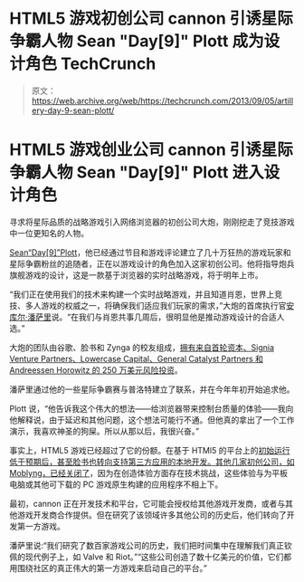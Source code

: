 # HTML5 游戏初创公司 cannon 引诱星际争霸人物 Sean "Day[9]" Plott 成为设计角色 TechCrunch

> 原文：<https://web.archive.org/web/https://techcrunch.com/2013/09/05/artillery-day-9-sean-plott/>

# HTML5 游戏创业公司 cannon 引诱星际争霸人物 Sean "Day[9]" Plott 进入设计角色

寻求将星际品质的战略游戏引入网络浏览器的初创公司大炮，刚刚挖走了竞技游戏中一位更知名的人物。

[Sean“Day[9]”Plott](https://web.archive.org/web/20221206015002/https://twitter.com/day9tv)，他已经通过节目和游戏评论建立了几十万狂热的游戏玩家和星际争霸粉丝的追随者，正在以游戏设计的角色加入这家初创公司。他将指导炮兵旗舰游戏的设计，这是一款基于浏览器的实时战略游戏，将于明年上市。

“我们正在使用我们的技术来构建一个实时战略游戏，并且知道肖恩，世界上竞技、多人游戏的权威之一，将确保我们适应我们玩家的需求，”大炮的首席执行官[安库尔·潘萨里](https://web.archive.org/web/20221206015002/http://www.linkedin.com/in/ankurpansari)说。“在我们与肖恩共事几周后，很明显他是推动游戏设计的合适人选。”

大炮的团队由谷歌、脸书和 Zynga 的校友组成，[拥有来自首轮资本、Signia Venture Partners、Lowercase Capital、General Catalyst Partners 和 Andreessen Horowitz 的 250 万美元风险投资](https://web.archive.org/web/20221206015002/https://beta.techcrunch.com/2012/08/03/html5-centric-artillery-raises-2-5m-to-make-the-browser-the-console/)。

潘萨里通过他的一些星际争霸赛与普洛特建立了联系，并在今年年初开始追求他。

Plott 说，“他告诉我这个伟大的想法——给浏览器带来控制台质量的体验——我向他解释说，由于延迟和其他问题，这个想法可能行不通。但他真的拿出了一个工作演示，我喜欢神圣的狗屎。所以从那以后，我很兴奋。”

事实上，HTML5 游戏已经超过了它的份额。在基于 HTMl5 的平台上的[初始运行低于预期后，甚至脸书也转向支持第三方应用的本地开发。其他几家初创公司，如](https://web.archive.org/web/20221206015002/https://beta.techcrunch.com/2012/09/11/mark-zuckerberg-our-biggest-mistake-with-mobile-was-betting-too-much-on-html5/) [Moblyng，已经关闭了](https://web.archive.org/web/20221206015002/http://venturebeat.com/2012/01/07/html5-cross-platform-game-company-moblyng-shuts-down-exclusive/)，因为在创造体验方面存在技术挑战，这些体验与为平板电脑或其他可下载的 PC 游戏原生构建的应用程序不相上下。

最初，cannon 正在开发技术和平台，它可能会授权给其他游戏开发商，或者与其他游戏开发商合作提供。但在研究了该领域许多其他公司的历史后，他们转向了开发第一方游戏。

潘萨里说:“我们研究了数百家游戏公司的历史，我们把时间集中在理解我们真正钦佩的现代例子上，如 Valve 和 Riot。”“这些公司创造了数十亿美元的价值，它们都用围绕社区的真正伟大的第一方游戏来启动自己的平台。”